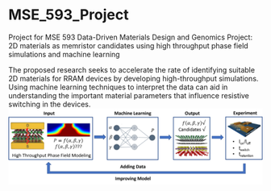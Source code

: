 # MSE_593_Project
Project for MSE 593 Data-Driven Materials Design and Genomics
Project: 2D materials as memristor candidates using high throughput phase field simulations and machine learning

The proposed research seeks to accelerate the rate of identifying suitable 2D materials for RRAM devices by developing high-throughput simulations. Using machine learning techniques to interpret the data can aid in understanding the important material parameters that influence resistive switching in the devices.
![Combined experiment, machine learning and high-throughput simulations to study the correlation between materials properties and device performance of memristor based on 2D materials.](images/schematic.png)


